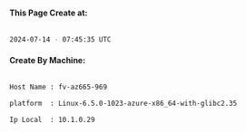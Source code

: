 
   
#### This Page Create at:

```bash

2024-07-14 - 07:45:35 UTC

```

#### Create By Machine:

```bash

Host Name : fv-az665-969

platform  : Linux-6.5.0-1023-azure-x86_64-with-glibc2.35

Ip Local  : 10.1.0.29

```

